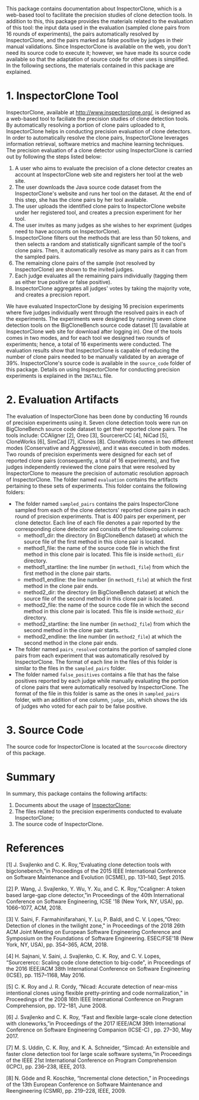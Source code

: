 This package contains documentation about InspectorClone, which is a web-based tool to facilitate the precision studies of clone detection tools. In addition to this, this package provides the materials related to the evaluation of this tool: the input data used in the evaluation (sampled clone pairs from 16 rounds of experiments), the pairs automatically resolved by InspectorClone, and the pairs marked as false positive by judges in their manual validations. Since InspectorClone is available on the web, you don't need its source code to execute it; however, we have made its source code available  so that the adaptation of source code for other uses is simplified. In the following sections, the materials contained in this package are explained.
# 1. InspectorClone Tool
InspectorClone, available at http://www.inspectorclone.org/, is designed as a web-based tool to faciliate the precision studies of clone detection tools. By automatically resolving a portion of clone pairs uploaded to it, InspectorClone helps in conducting precision evaluation of clone detectors. In order to automatically resolve the clone pairs, InspectorClone leverages information retrieval, software metrics and machine learning techniques. The precision evaluation of a clone detector using InspectorClone is carried out by following the steps listed below:
1. A  user who aims to evaluate the precision of a clone detector creates an account at  InspectorClone web site and registers her tool at the web site.
1. The user  downloads  the  Java source code dataset from the InspectorClone's website and runs her tool on the dataset. At the end of this step, she has the clone pairs by her tool available.
1. The user uploads the identified clone pairs to InspectorClone website under her registered tool, and creates a precsion experiment for her tool.
1. The user invites as many judges as she wishes to her expriment (judges need to have accounts on InspectorClone).
1. InspectorClone filters out the methods that are less than 50 tokens, and then  selects  a  random  and statistically significant sample of the tool's clone pairs. Then, it automatically resolve as many pairs as it can from the sampled pairs.
1. The remaining  clone pairs  of  the  sample (not resolved by InspectorClone) are shown to the invited judges.
1. Each judge evaluates all the remaining pairs individually (tagging them as either true positive or false positive).
1. InspectorClone aggregates all judges' votes by taking the majority vote, and creates a precision report.

We have evaluated InspectorClone by desiging 16 precision experiments where five judges individually went through the resolved pairs in each of the experiments. The experiments were designed by running seven clone detection tools on the BigCloneBench source code dataset [1] (available at InspectorClone web site for download after logging in). One of the tools comes in two modes, and for each tool we designed two rounds of experiments; hence, a total of 16 experiments were conducted. The evaluation results show that InspectorClone is capable of reducing the number of clone pairs needed to be manually validated by an average of 39%. InspectorClone's source code is available in the `source_code` folder of this package.
Details on using InspectorClone for conducting precision experiments is explained in the `INSTALL` file.

# 2. Evaluation Artifacts
The evaluation of InspectorClone has been done by conducting 16 rounds of precision experiments using it. Seven clone detection tools were run on BigCloneBench source code dataset to get their reported clone pairs. The tools include: CCAligner [2], Oreo [3], SourcererCC [4], NiCad [5], CloneWorks [6], SimCad [7], iClones [8]. CloneWorks comes in two different modes (Conservative and Aggressive), and it was executed in both modes. Two rounds of precision experiments were designed for each set of reported clone pairs (consequently, a total of 16 experiments), and five judges independently reviewed the clone pairs that were resolved by InspectorClone to measure the precision of automatic resolution approach of InspectorClone. The folder named `evaluation` contains the artifacts pertaining to these sets of experiments. This folder contains the following folders:
* The folder named `sampled_pairs` contains the pairs InspectorClone sampled from each of the clone detectors' reported clone pairs in each round of precision experiments. That is 400 pairs per experiment, per clone detector. Each line of each file denotes a pair reported by the corresponding clone detector and consists of the following columns:
  * method1_dir: the directory (in BigCloneBench dataset) at which the source file of the first method in this clone pair is located. 
  * method1_file: the name of the source code file in which the first method in this clone pair is located. This file is inside `method1_dir` directory.
  * method1_startline: the line number  (in `method1_file`) from which the first method in the clone pair starts. 
  * method1_endline: the line number (in `method1_file`) at which the first method in the clone pair ends.
  * method2_dir: the directory (in BigCloneBench dataset) at which the source file of the second method in this clone pair is located.
  * method2_file: the name of the source code file in which the second method in this clone pair is located. This file is inside `method2_dir` directory.
  * method2_startline: the line number  (in `method2_file`) from which the second method in the clone pair starts. 
  * method2_endline: the line number (in `method2_file`) at which the second method in the clone pair ends.
* The folder named `pairs_resolved` contains the portion of sampled clone pairs from each experiment that was automatically resolved by InspectorClone. The format of each line in the files of this folder is similar to the files in the `sampled_pairs` folder.
* The folder named `false_positives` contains a file that has the false positives reported by each judge while manually evaluating the portion of clone pairs that were automatically resolved by InspectorClone. The format of the file in this folder is same as the ones in `sampled_pairs` folder, with an addition of one column, `judge_ids`, which shows the ids of judges who voted for each pair to be false positive.
# 3. Source Code
The source code for InspectorClone is located at the `Sourcecode` directory of this package.

# Summary
In summary, this package contains the following artifacts:
1.	Documents about the usage of [InspectorClone](http://www.inspectorclone.org/);
2.	The files related to the precision experiments conducted to evaluate InspectorClone;
3.	The source code of InspectorClone.

# References
[1] J.  Svajlenko  and  C.  K.  Roy,“Evaluating  clone  detection  tools  with bigclonebench,”in Proceedings of the 2015  IEEE  International  Conference  on  Software Maintenance and Evolution (ICSME), pp. 131–140, Sept 2015.

[2] P. Wang, J. Svajlenko, Y. Wu, Y. Xu, and C. K. Roy,“Ccaligner: A token based large-gap clone detector,”in Proceedings of the 40th International Conference on Software Engineering, ICSE '18 (New York, NY, USA), pp. 1066–1077, ACM, 2018.

[3] V. Saini, F. Farmahinifarahani, Y. Lu, P. Baldi, and C. V. Lopes,“Oreo: Detection of clones in the twilight zone," in Proceedings of the 2018 26th ACM Joint Meeting on European Software Engineering Conference and Symposium on the Foundations of Software Engineering. ESEC/FSE'18 (New York, NY, USA), pp. 354–365, ACM, 2018.

[4] H. Sajnani, V. Saini, J. Svajlenko, C. K. Roy, and C. V. Lopes, “Sourcerercc: Scaling code clone detection to big-code", in Proceedings of the 2016 IEEE/ACM 38th International  Conference  on  Software  Engineering  (ICSE),  pp.  1157–1168, May 2016.

[5] C.  K.  Roy  and  J.  R.  Cordy,  “Nicad:  Accurate  detection  of  near-miss intentional clones using flexible pretty-printing and code normalization," in Proceedings of the 2008 16th IEEE International Conference on Program Comprehension, pp. 172–181, June 2008.

[6] J. Svajlenko and C. K. Roy, “Fast and flexible large-scale clone detection with cloneworks,”in Proceedings of the 2017 IEEE/ACM 39th International Conference on Software Engineering Companion (ICSE-C) , pp. 27–30, May 2017.

[7] M. S. Uddin, C. K. Roy, and K. A. Schneider, “Simcad: An extensible and  faster  clone  detection  tool  for  large  scale  software  systems,”in Proceedings of the IEEE 21st International Conference on Program Comprehension (ICPC), pp. 236–238, IEEE, 2013.

[8] N.  Göde  and  R.  Koschke,  “Incremental  clone  detection,” in Proceedings of the 13th European  Conference  on  Software  Maintenance  and  Reengineering (CSMR), pp. 219–228, IEEE, 2009.

